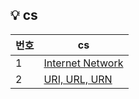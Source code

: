 ## 💡 cs

| 번호  | cs                                                      | 
|-----|-----------------------------------------------------------------------------| 
| 1   | [Internet Network](https://github.com/injae97/cs/tree/master/LeetCode) |  
| 2   | [URI, URL, URN](https://github.com/injae97/cs/tree/master/Programmers) |  
